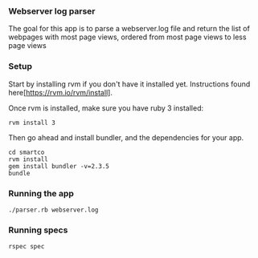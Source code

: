 ### Webserver log parser

The goal for this app is to parse a webserver.log file and return the list of webpages with most page views, ordered from most page views to less page views

### Setup

Start by installing rvm if you don't have it installed yet. Instructions found here[https://rvm.io/rvm/install].

Once rvm is installed, make sure you have ruby 3 installed:

```
rvm install 3
```

Then go ahead and install bundler, and the dependencies for your app.

```
cd smartco
rvm install 
gem install bundler -v=2.3.5
bundle
```

### Running the app

```
./parser.rb webserver.log
```

### Running specs

```
rspec spec
```
